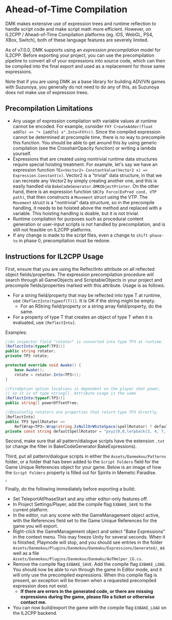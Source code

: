 # Ahead-of-Time Compilation

DMK makes extensive use of expression trees and runtime reflection to handle script code and make script math more efficient. However, on IL2CPP / Ahead-of-Time Compilation platforms (eg. iOS, WebGL, PS4, XBox, Switch), both of these language features are severely limited.

As of v7.0.0, DMK supports using an *expression precompilation* model for IL2CPP. Before exporting your project, you can use the precompilation pipeline to convert all of your expressions into source code, which can then be compiled into the final export and used as a replacement for those same expressions.

Note that if you are using DMK as a base library for building ADV/VN games with Suzunoya, you generally do not need to do any of this, as Suzunoya does not make use of expression trees.

## Precompilation Limitations

- Any usage of expression compilation with variable values at runtime cannot be encoded. For example, consider `FXY CreateAdder(float addTo) => "+ {addTo} x".Into<FXY>()`. Since the compiled expression cannot be determined at precompile time, there is no way to precompile this function. You should be able to get around this by using generic compilation (see the CrosshairOpacity function) or writing a lambda yourself.
- Expressions that are created using nontrivial runtime data structures require special hoisting treatment. For example, let's say we have an expression function `TEx<Vector2> ConstantValue(Vector2 x) => Expression.Constant(x)`. Vector2 is a "trivial" data structure, in that we can recreate any Vector2 by simply creating another one, and this is easily handled via `BakeCodeGenerator.DMKObjectPrinter`. On the other hand, there is an expression function `SBCFp Force(ExPred cond, VTP path)`, that then constructs a `Movement` struct using the VTP. The `Movement` struct is a "nontrivial" data structure, so in the precompile handling, it needs to be hoisted above the method and replaced with a variable. This hoisting handling is doable, but it is not trivial.
- Runtime compilation for purposes such as procedural content generation or user-input scripts is not handled by precompilation, and is still not feasible on IL2CPP platforms.
- If any change is made to the script files, even a change to `shift-phase-to` in phase 0, precompilation must be redone.

## Instructions for IL2CPP Usage

First, ensure that you are using the ReflectInto attribute on all reflected object fields/properties. The expression precompilation procedure will search through all GameObjects and ScriptableObjects in your project and precompile fields/properties marked with this attribute. Usage is as follows:

- For a string field/property that may be reflected into type T at runtime, use `[ReflectInto(typeof(T))]`. It is OK if the string might be empty. 
  - For an RString field/property or a string array field/property, do the same.
- For a property of type T that creates an object of type T when it is evaluated, use `[ReflectInto]`.

Examples:

```C#
//An inspector field "rotator" is converted into type TP3 at runtime.
[ReflectInto(typeof(TP3))]
public string rotator;
private TP3 rotate;

protected override void Awake() {
    base.Awake();
    rotate = rotator.Into<TP3>();
}

//FireOption option locations is dependent on the player shot power,
// so it is of type string[]. Attribute usage is the same
[ReflectInto(typeof(TP3))]
public string[] powerOffsetFree;

//BossConfig rotators are properties that return type TP3 directly. 
[ReflectInto]
public TP3 SpellRotator =>
    ReflWrap<TP3>.Wrap(string.IsNullOrWhiteSpace(spellRotator) ? defaultSpellRotator : spellRotator);
private const string defaultSpellRotator = "pxyz(0,0,lerpback(3, 4, 7, 8, mod(8, t), -220, -160))";
```

Second, make sure that all pattern/dialogue scripts have the extension `.txt` (or change the filter in BakeCodeGenerator:BakeExpressions).

Third, put all pattern/dialogue scripts in either the `Assets/Danmokou/Patterns` folder, or a folder that has been added to the `Script Folders` field for the Game Unique References object for your game. Below is an image of how the `Script Folders` property is filled out for Spirits in Memetic Paradise.

<img src="..\images\Unity_u3hLarftEl.jpg" style="zoom:33%;" />

Finally, do the following immediately before exporting a build:.

- Set TeleportAtPhaseStart and any other editor-only features off.
- In Project Settings/Player, add the compile flag `EXBAKE_SAVE` to the current platform.
- In the editor, run any scene with the GameManagement object active, with the References field set to the Game Unique References for the game you will export.
- Right-click the GameManagement object and select "Bake Expressions" in the context menu. This may freeze Unity for several seconds. When it is finished, Playmode will stop, and you should see entries in the folder `Assets/Danmokou/Plugins/Danmokou/Danmaku/Expressions/Generated/`, as well as a file `Assets/Danmokou/Plugins/Danmokou/Danmaku/AoTHelper_CG.cs`. 
- Remove the compile flag `EXBAKE_SAVE`. Add the compile flag `EXBAKE_LOAD`. You should now be able to run through the game in Editor mode, and it will only use the precompiled expressions. When this compile flag is present, an exception will be thrown when a requested precompiled expression does not exist.
  - **If there are errors in the generated code, or there are missing expressions during the game, please file a ticket or otherwise contact me.**
- You can now build/export the game with the compile flag `EXBAKE_LOAD` on the IL2CPP backend.

